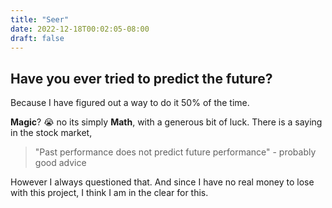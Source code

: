 ```yaml
---
title: "Seer"
date: 2022-12-18T00:02:05-08:00
draft: false
---
```

 ## Have you ever tried to predict the future?

 Because I have figured out a way to do it 50% of the time.

 **Magic**? :sob: no its simply **Math**, with a generous bit of luck. There is a saying in the stock market, 
 >"Past performance does not predict future performance" - probably good advice

  However I always questioned that. And since I have no real money to lose with this project, I think I am in the clear for this. 



